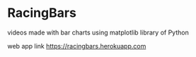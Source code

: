 # RacingBars
videos made with bar charts using matplotlib library of Python

web app link https://racingbars.herokuapp.com
